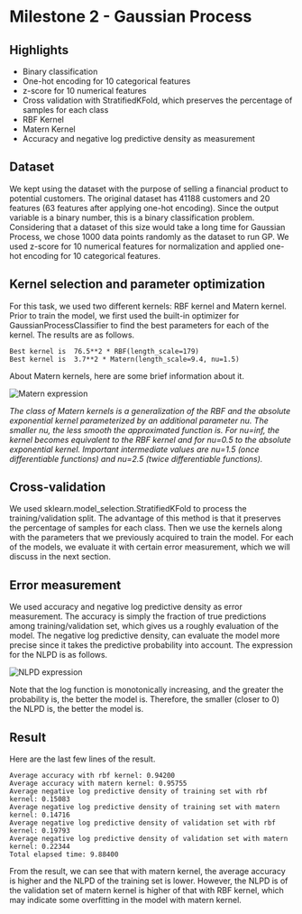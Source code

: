 # Milestone 2 - Gaussian Process

## Highlights
- Binary classification
- One-hot encoding for 10 categorical features
- z-score for 10 numerical features
- Cross validation with StratifiedKFold, which preserves the percentage of samples for each class
- RBF Kernel
- Matern Kernel
- Accuracy and negative log predictive density as measurement


## Dataset
We kept using the dataset with the purpose of selling a financial product to potential customers. The original dataset has 41188 customers and 20 features (63 features after applying one-hot encoding). Since the output variable is a binary number, this is a binary classification problem. Considering that a dataset of this size would take a long time for Gaussian Process, we chose 1000 data points randomly as the dataset to run GP.
We used z-score for 10 numerical features for normalization and applied one-hot encoding for 10 categorical features.

## Kernel selection and parameter optimization
For this task, we used two different kernels: RBF kernel and Matern kernel. Prior to train the model, we first used the built-in optimizer for GaussianProcessClassifier to find the best parameters for each of the kernel. The results are as follows.
```
Best kernel is  76.5**2 * RBF(length_scale=179)
Best kernel is  3.7**2 * Matern(length_scale=9.4, nu=1.5)
```
About Matern kernels, here are some brief information about it.

![Matern expression](http://scikit-learn.org/stable/_images/math/3073f503e2051eae1f6768f094d9e8d3ebe3ae3d.png)

*The class of Matern kernels is a generalization of the RBF and the absolute exponential kernel parameterized by an additional parameter nu. The smaller nu, the less smooth the approximated function is. For nu=inf, the kernel becomes equivalent to the RBF kernel and for nu=0.5 to the absolute exponential kernel. Important intermediate values are nu=1.5 (once differentiable functions) and nu=2.5 (twice differentiable functions).*

## Cross-validation
We used sklearn.model_selection.StratifiedKFold to process the training/validation split. The advantage of this method is that it preserves the percentage of samples for each class. Then we use the kernels along with the parameters that we previously acquired to train the model. For each of the models, we evaluate it with certain error measurement, which we will discuss in the next section.

## Error measurement
We used accuracy and negative log predictive density as error measurement. The accuracy is simply the fraction of true predictions among training/validation set, which gives us a roughly evaluation of the model. The negative log predictive density, can evaluate the model more precise since it takes the predictive probability into account. The expression for the NLPD is as follows.

![NLPD expression](https://latex.codecogs.com/gif.latex?L=-\frac{1}{n}\sum^{n}_{i=1}\log{p(y_i=t_i|\mathbf{x_i})})

Note that the log function is monotonically increasing, and the greater the probability is, the better the model is. Therefore, the smaller (closer to 0) the NLPD is, the better the model is.

## Result
Here are the last few lines of the result.
```
Average accuracy with rbf kernel: 0.94200
Average accuracy with matern kernel: 0.95755
Average negative log predictive density of training set with rbf kernel: 0.15083
Average negative log predictive density of training set with matern kernel: 0.14716
Average negative log predictive density of validation set with rbf kernel: 0.19793
Average negative log predictive density of validation set with matern kernel: 0.22344
Total elapsed time: 9.88400
```
From the result, we can see that with matern kernel, the average accuracy is higher and the NLPD of the training set is lower. However, the NLPD is of the validation set of matern kernel is higher of that with RBF kernel, which may indicate some overfitting in the model with matern kernel.
